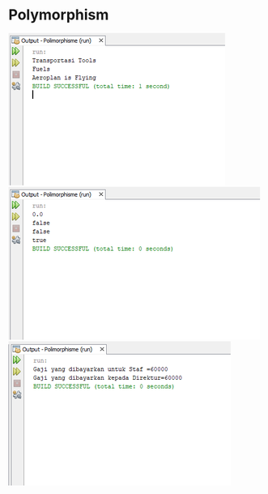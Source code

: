 # Polymorphism
![AltText](https://github.com/Larasati11/Polymorphism/blob/master/Lat1%20poli.png)
![AltText](https://github.com/Larasati11/Polymorphism/blob/master/lat2%20poli.png)
![AltText](https://github.com/Larasati11/Polymorphism/blob/master/lat3%20poli.png)
